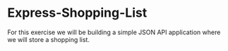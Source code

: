 # Express-Shopping-List
For this exercise we will be building a simple JSON API application where we will store a shopping list.
